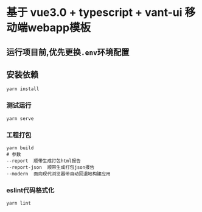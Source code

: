 # 基于 vue3.0 + typescript + vant-ui 移动端webapp模板



## 运行项目前,优先更换`.env`环境配置
## 安装依赖
```
yarn install
```
### 测试运行
```
yarn serve
```
### 工程打包
```
yarn build
# 参数
--report  顺带生成打包html报告
--report-json  顺带生成打包json报告
--modern  面向现代浏览器带自动回退地构建应用
```
### eslint代码格式化
```
yarn lint
```
